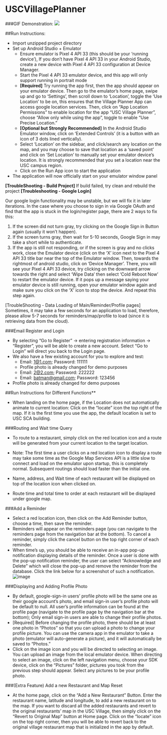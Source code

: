 # USCVillagePlanner
###GIF Demonstration:
![](https://github.com/WeiLong27/public_project_gif/blob/master/dynamic_island.gif)

##Run Instructions:
* Import unzipped project directory
* Set up Android Studio + Emulator
   - Ensure emulator is Pixel 4 API 33 (this should be your ‘running device’), If you don’t have Pixel 4 API 33 in your Android Studio, create a new device with Pixel 4 API 33 configuration at Device Manager.
   - Start the Pixel 4 API 33 emulator device, and this app will only support running in portrait mode
   - **[Required]** Try running the app first, then the app should appear on your emulator device. Then go to the emulator’s home page, swipe up and go to ‘Settings’, then scroll down to ‘Location’, toggle the ‘Use Location’ to be on, this ensures that the Village Planner App can access google location services. Then, click on “App Location Permissions” to enable location for the app “USC Village Planner”, choose “Allow only while using the app”, toggle to enable “Use Precise  Location.”
   - **[Optional but Strongly Recommended]** In the Android Studio Emulator window, click on ‘Extended Controls’ (it is a button with an icon of 3 dots lined vertically).
   - Select ‘Location’ on the sidebar, and click/search any location on the map, and you may choose to save that location as a ‘saved point’ and click on ‘Set Location’ to manually set your emulator device’s location. It is strongly recommended that you set a location near the USC campus region.
   - Click on the Run App icon to start the application
* The application will now officially start on your emulator window panel

**[TroubleShooting - Build Project]** If build failed, try clean and rebuild the project
**[Troubleshooting - Google Login]**

Our google login functionality may be unstable, but we will fix it in later iterations.
In the case where you choose to sign in via Google OAuth and find that the app is stuck in the login/register page, there are 2 ways to fix this:
1. If the screen did not turn gray, try clicking on the Google Sign in Button again (usually it won’t happen).
2. If the screen turns gray, then wait for 5-10 seconds, Google Sign in may take a short while to authenticate.
3. If the app is still not responding, or if the screen is gray and no clicks work, close the Emulator device (click on the ‘X’ icon next to the Pixel 4 API 33 title bar near the top of the Emulator window.
   Then, towards the rightmost of android studio, click on ‘Device Manager’. There, you will see your Pixel 4 API 33 device, try clicking on the downward arrow towards the right and select ‘Wipe Data’ then select ‘Cold Reboot Now’ to restart the emulator device. If it pops up a message saying your emulator device is still running, open your emulator window again and make sure you click on the ‘X’ icon to stop the device. And repeat this step again.

[TroubleShooting - Data Loading of Main/Reminder/Profile pages] Sometimes, it may take a few seconds for an application to load, therefore, please allow 5-7 seconds for reminders/map/profile to load (since it is retrieving data from the cloud).

###Email Register and Login
* By selecting “Go to Register” -> entering registration information -> “Register”, you will be able to create a new account. Select “Go to Login” will direct you back to the Login page.
* We also have a few existing account for you to explore and test:
   - Email: 1@1.com; Password: 111111
   - Profile photo is already changed for demo purposes
   - Email: 2@2.com; Password: 222222
   - Email: batman@gmail.com; Password: 123456
* Profile photo is already changed for demo purposes

##Run Instructions for Different Functions**

* When landing on the home page, if the Location does not automatically animate to current location: Click on the “locate” icon the top right of the map. If it is the first time you use the app, the default location is set to USC SCA building.

###Routing and Wait time Query
* To route to a restaurant, simply click on the red location icon and a route will be generated from your current location to the target location.

* Note: The first time a user clicks on a red location icon to display a route may take some time as the Google Map Services API is a little slow to connect and load on the emulator upon startup, this is completely normal. Subsequent routings should load faster than the initial one.
* Name, address, and Wait time of each restaurant will be displayed on top of the location icon when clicked on.
* Route time and total time to order at each restaurant will be displayed under google map.

###Add a Reminder
* Select a red location icon, then click on the Add Reminder button, choose a time, then save the reminder.
* Reminders will appear on the reminders page (you can navigate to the reminders page from the navigation bar at the bottom). To cancel a reminder, simply click the cancel button on the top right corner of each reminder.
* When time’s up, you should be able to receive an in-app pop-up notification displaying details of the reminder. Once a user is done with the pop-up notification reminder, the user can select “Acknowledge and Delete” which will close the pop-up and remove the reminder from the database. Click the link below for a screenshot of such a notification.
![image](https://user-images.githubusercontent.com/50726914/200222364-b7af9305-262f-43d8-8aa6-79da7868fc4a.jpg)

###Displaying and Adding Profile Photo

* By default, google-sign-in users’ profile photo will be the same one as their google account’s photo, and email sign-in user’s profile photo will be default to null. All user’s profile information can be found at the profile page (navigate to the profile page by the navigation bar at the bottom); Only email sign-in users are able to change their profile photos.
* [Required] Before changing the profile photo, there should be at least one photo in “Photos” so that you can upload a photo to change your profile picture. You can use the camera app in the emulator to take a photo (emulator will auto-generate a picture), and it will automatically be saved to “Photos.”
* Click on the image icon and you will be directed to selecting an image. You can upload an image from the local emulator device. When directing to select an image, click on the left navigation menu, choose your SDK device, click on the “Pictures” folder, pictures you took from the previous step should appear. Select any pictures to be your profile photo.

###(Extra Feature) Add a new Restaurant and Map Reset
* At the home page, click on the “Add a New Restaurant” Button. Enter the restaurant name, latitude and longitude, to add a new restaurant on to the map. If you want to discard all the added restaurants and revert to the original restaurants’ map in the USC Village, then simply click on the “Revert to Original Map” button at Home page. Click on the “locate” icon on the top right corner, then you will be able to revert back to the original village restaurant map that is initialized in the app by default.
